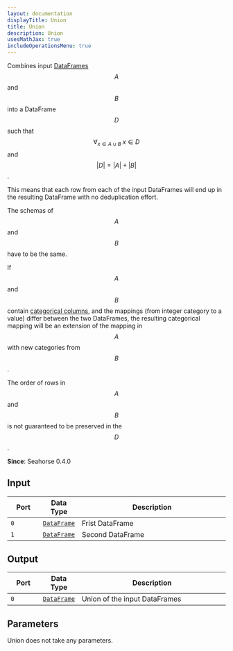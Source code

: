 ```yaml
---
layout: documentation
displayTitle: Union
title: Union
description: Union
usesMathJax: true
includeOperationsMenu: true
---
```


Combines input [DataFrames](../classes/dataframe.html) $$ A $$ and $$ B $$
into a DataFrame $$ D $$ such that
$$ \forall_{x \in A \cup B} \; x \in D $$ and $$ |D| = |A| + |B| $$.

This means that each row from each of the input DataFrames will end up in the resulting DataFrame
with no deduplication effort.

The schemas of $$ A $$ and $$ B $$ have to be the same.

If $$ A $$ and $$ B $$ contain
[categorical columns](../classes/dataframe.html#categorical-data-type),
and the mappings (from integer category to a value) differ between the two DataFrames,
the resulting categorical mapping will be an extension of the mapping in $$ A $$
with new categories from $$ B $$.

The order of rows in $$ A $$ and $$ B $$ is not guaranteed to be preserved in the $$ D $$.

**Since**: Seahorse 0.4.0

## Input

<table>
<thead>
<tr>
<th style="width:15%">Port</th>
<th style="width:15%">Data Type</th>
<th style="width:70%">Description</th>
</tr>
</thead>
<tbody>

<tr>
<td><code>0</code></td>
<td><code><a href="../classes/dataframe.html">DataFrame</a></code></td>
<td>Frist DataFrame</td>
</tr>

<tr>
<td><code>1</code></td>
<td><code><a href="../classes/dataframe.html">DataFrame</a></code></td>
<td>Second DataFrame</td>
</tr>

</tbody>
</table>

## Output

<table>
<thead>
<tr>
<th style="width:15%">Port</th>
<th style="width:15%">Data Type</th>
<th style="width:70%">Description</th>
</tr>
</thead>
<tbody>
<tr>
<td><code>0</code></td>
<td><code><a href="../classes/dataframe.html">DataFrame</a></code></td>
<td>Union of the input DataFrames</td>
</tr>
</tbody>
</table>

## Parameters

Union does not take any parameters.
